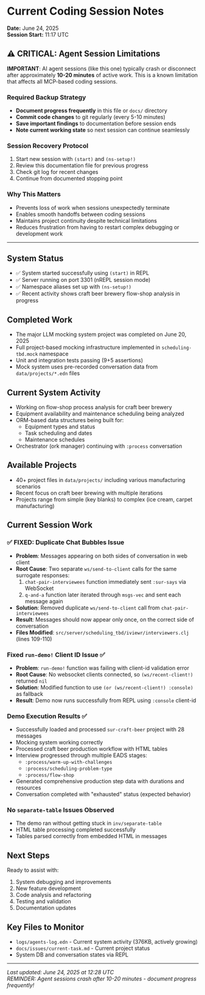 # Current Coding Session Notes

**Date:** June 24, 2025  
**Session Start:** 11:17 UTC

## ⚠️ CRITICAL: Agent Session Limitations

**IMPORTANT**: AI agent sessions (like this one) typically crash or disconnect after approximately **10-20 minutes** of active work. This is a known limitation that affects all MCP-based coding sessions.

### Required Backup Strategy
- **Document progress frequently** in this file or `docs/` directory
- **Commit code changes** to git regularly (every 5-10 minutes)
- **Save important findings** to documentation before session ends
- **Note current working state** so next session can continue seamlessly

### Session Recovery Protocol
1. Start new session with `(start)` and `(ns-setup!)`
2. Review this documentation file for previous progress
3. Check git log for recent changes
4. Continue from documented stopping point

### Why This Matters
- Prevents loss of work when sessions unexpectedly terminate
- Enables smooth handoffs between coding sessions
- Maintains project continuity despite technical limitations
- Reduces frustration from having to restart complex debugging or development work

---

## System Status
- ✅ System started successfully using `(start)` in REPL
- ✅ Server running on port 3301 (nREPL session mode)
- ✅ Namespace aliases set up with `(ns-setup!)`
- ✅ Recent activity shows craft beer brewery flow-shop analysis in progress

## Completed Work
- The major LLM mocking system project was completed on June 20, 2025
- Full project-based mocking infrastructure implemented in `scheduling-tbd.mock` namespace
- Unit and integration tests passing (9+5 assertions)
- Mock system uses pre-recorded conversation data from `data/projects/*.edn` files

## Current System Activity
- Working on flow-shop process analysis for craft beer brewery
- Equipment availability and maintenance scheduling being analyzed
- ORM-based data structures being built for:
  - Equipment types and status
  - Task scheduling and dates
  - Maintenance schedules
- Orchestrator (ork manager) continuing with `:process` conversation

## Available Projects
- 40+ project files in `data/projects/` including various manufacturing scenarios
- Recent focus on craft beer brewing with multiple iterations
- Projects range from simple (key blanks) to complex (ice cream, carpet manufacturing)

## Current Session Work

### ✅ FIXED: Duplicate Chat Bubbles Issue
- **Problem**: Messages appearing on both sides of conversation in web client  
- **Root Cause**: Two separate `ws/send-to-client` calls for the same surrogate responses:
  1. `chat-pair-interviewees` function immediately sent `:sur-says` via WebSocket
  2. `q-and-a` function later iterated through `msgs-vec` and sent each message again
- **Solution**: Removed duplicate `ws/send-to-client` call from `chat-pair-interviewees`
- **Result**: Messages should now appear only once, on the correct side of conversation
- **Files Modified**: `src/server/scheduling_tbd/iviewr/interviewers.clj` (lines 109-110)

### Fixed `run-demo!` Client ID Issue ✅
- **Problem**: `run-demo!` function was failing with client-id validation error
- **Root Cause**: No websocket clients connected, so `(ws/recent-client!)` returned `nil`
- **Solution**: Modified function to use `(or (ws/recent-client!) :console)` as fallback
- **Result**: Demo now runs successfully from REPL using `:console` client-id

### Demo Execution Results ✅
- Successfully loaded and processed `sur-craft-beer` project with 28 messages
- Mocking system working correctly
- Processed craft beer production workflow with HTML tables
- Interview progressed through multiple EADS stages:
  - `:process/warm-up-with-challenges` 
  - `:process/scheduling-problem-type`
  - `:process/flow-shop`
- Generated comprehensive production step data with durations and resources
- Conversation completed with "exhausted" status (expected behavior)

### No `separate-table` Issues Observed
- The demo ran without getting stuck in `inv/separate-table`
- HTML table processing completed successfully
- Tables parsed correctly from embedded HTML in messages

## Next Steps
Ready to assist with:
1. System debugging and improvements
2. New feature development
3. Code analysis and refactoring
4. Testing and validation
5. Documentation updates

## Key Files to Monitor
- `logs/agents-log.edn` - Current system activity (376KB, actively growing)
- `docs/issues/current-task.md` - Current project status
- System DB and conversation states via REPL

---
*Last updated: June 24, 2025 at 12:28 UTC*  
*REMINDER: Agent sessions crash after 10-20 minutes - document progress frequently!*
